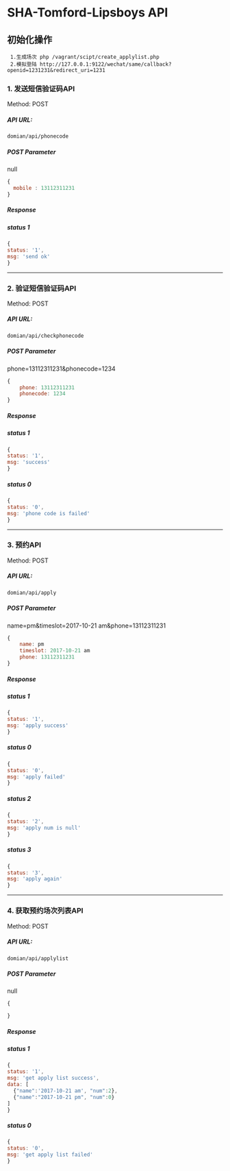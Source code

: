 # SHA-Tomford-Lipsboys API

## 初始化操作
```
 1.生成场次 php /vagrant/scipt/create_applylist.php
 2.模拟登陆 http://127.0.0.1:9122/wechat/same/callback?openid=1231231&redirect_uri=1231
```
### 1. 发送短信验证码API

Method: POST

##### API URL:

```html
domian/api/phonecode
```
##### POST Parameter
null

```javascript
{
  mobile : 13112311231
}
```

##### Response

##### status 1

```javascript
{
status: '1',
msg: 'send ok'
}
```

---

### 2. 验证短信验证码API

Method: POST

##### API URL:

```html
domian/api/checkphonecode
```
##### POST Parameter
phone=13112311231&phonecode=1234

```javascript
{
    phone: 13112311231
    phonecode: 1234
}
```

##### Response

##### status 1

```javascript
{
status: '1',
msg: 'success'
}
```

##### status 0

```javascript
{
status: '0',
msg: 'phone code is failed'
}
```

---

### 3. 预约API

Method: POST

##### API URL:

```html
domian/api/apply
```
##### POST Parameter
name=pm&timeslot=2017-10-21 am&phone=13112311231

```javascript
{
    name: pm
    timeslot: 2017-10-21 am
    phone: 13112311231
}
```

##### Response

##### status 1

```javascript
{
status: '1',
msg: 'apply success'
}
```

##### status 0

```javascript
{
status: '0',
msg: 'apply failed'
}
```

##### status 2

```javascript
{
status: '2',
msg: 'apply num is null'
}
```

##### status 3

```javascript
{
status: '3',
msg: 'apply again'
}
```

---

### 4. 获取预约场次列表API

Method: POST

##### API URL:

```html
domian/api/applylist
```
##### POST Parameter
null

```javascript
{

}
```

##### Response

##### status 1

```javascript
{
status: '1',
msg: 'get apply list success',
data: [
  {"name":'2017-10-21 am', "num":2},
  {"name":"2017-10-21 pm", "num":0}
]
}
```

##### status 0

```javascript
{
status: '0',
msg: 'get apply list failed'
}
```
